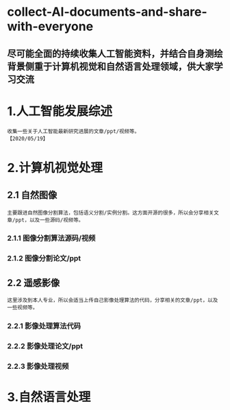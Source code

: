 # collect-AI-documents-and-share-with-everyone
尽可能全面的持续收集人工智能资料，并结合自身测绘背景侧重于计算机视觉和自然语言处理领域，供大家学习交流
---
# 1.人工智能发展综述
    收集一些关于人工智能最新研究进展的文章/ppt/视频等。
    【2020/05/19】
    
# 2.计算机视觉处理
## 2.1 自然图像
    主要跟进自然图像分割算法，包括语义分割/实例分割。这方面开源的很多，所以会分享相关文章/ppt，以及一些源码/视频等。
### 2.1.1 图像分割算法源码/视频
### 2.1.2 图像分割论文/ppt
## 2.2 遥感影像
    这里涉及到本人专业，所以会适当上传自己影像处理算法的代码，分享相关的文章/ppt，以及一些视频等。
### 2.2.1 影像处理算法代码
### 2.2.2 影像处理论文/ppt
### 2.2.3 影像处理视频
# 3.自然语言处理
